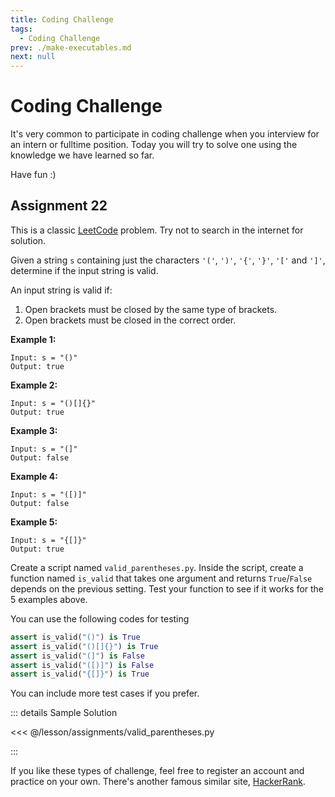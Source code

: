 ```yaml
---
title: Coding Challenge
tags:
  - Coding Challenge
prev: ./make-executables.md
next: null
---
```


# Coding Challenge

<TagLinks />

It's very common to participate in coding challenge when you interview for an intern or fulltime position. Today you will try to solve one using the knowledge we have learned so far.

Have fun :)

## Assignment 22

This is a classic [LeetCode](https://leetcode.com) problem. Try not to search in the internet for solution.

Given a string `s` containing just the characters `'('`, `')'`, `'{'`, `'}'`, `'['` and `']'`, determine if the input string is valid.

An input string is valid if:

1. Open brackets must be closed by the same type of brackets.
2. Open brackets must be closed in the correct order.

**Example 1:**

    Input: s = "()"
    Output: true

**Example 2:**

    Input: s = "()[]{}"
    Output: true

**Example 3:**

    Input: s = "(]"
    Output: false

**Example 4:**

    Input: s = "([)]"
    Output: false

**Example 5:**

    Input: s = "{[]}"
    Output: true

Create a script named `valid_parentheses.py`. Inside the script, create a function named `is_valid` that takes one argument and returns `True`/`False` depends on the previous setting. Test your function to see if it works for the 5 examples above.

You can use the following codes for testing

```python
assert is_valid("()") is True
assert is_valid("()[]{}") is True
assert is_valid("(]") is False
assert is_valid("([)]") is False
assert is_valid("{[]}") is True
```

You can include more test cases if you prefer.

::: details Sample Solution

<<< @/lesson/assignments/valid_parentheses.py

:::

If you like these types of challenge, feel free to register an account and practice on your own. There's another famous similar site, [HackerRank](https://www.hackerrank.com/).
